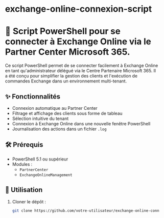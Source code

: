 # exchange-online-connexion-script
# 🔐 Script PowerShell pour se connecter à Exchange Online via le Partner Center Microsoft 365.

Ce script PowerShell permet de se connecter facilement à Exchange Online en tant qu'administrateur délégué via le Centre Partenaire Microsoft 365. Il a été conçu pour simplifier la gestion des clients et l'exécution de commandes Exchange dans un environnement multi-tenant.

## ✨ Fonctionnalités

- Connexion automatique au Partner Center
- Filtrage et affichage des clients sous forme de tableau
- Sélection intuitive du tenant
- Connexion à Exchange Online dans une nouvelle fenêtre PowerShell
- Journalisation des actions dans un fichier `.log`

## 🛠️ Prérequis

- PowerShell 5.1 ou supérieur
- Modules :
  - `PartnerCenter`
  - `ExchangeOnlineManagement`

## 🚀 Utilisation

1. Cloner le dépôt :
   ```bash
   git clone https://github.com/votre-utilisateur/exchange-online-connexion-script.git
   ```
